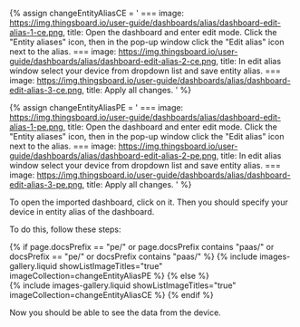 
{% assign changeEntityAliasCE = '
    ===
        image: https://img.thingsboard.io/user-guide/dashboards/alias/dashboard-edit-alias-1-ce.png,
        title: Open the dashboard and enter edit mode. Click the "Entity aliases" icon, then in the pop-up window click the "Edit alias" icon next to the alias.
    ===
        image: https://img.thingsboard.io/user-guide/dashboards/alias/dashboard-edit-alias-2-ce.png,
        title: In edit alias window select your device from dropdown list and save entity alias.
    ===
        image: https://img.thingsboard.io/user-guide/dashboards/alias/dashboard-edit-alias-3-ce.png,
        title: Apply all changes.
'
%}

{% assign changeEntityAliasPE = '
    ===
        image: https://img.thingsboard.io/user-guide/dashboards/alias/dashboard-edit-alias-1-pe.png,
        title: Open the dashboard and enter edit mode. Click the "Entity aliases" icon, then in the pop-up window click the "Edit alias" icon next to the alias.
    ===
        image: https://img.thingsboard.io/user-guide/dashboards/alias/dashboard-edit-alias-2-pe.png,
        title: In edit alias window select your device from dropdown list and save entity alias.
    ===
        image: https://img.thingsboard.io/user-guide/dashboards/alias/dashboard-edit-alias-3-pe.png,
        title: Apply all changes.
'
%}

To open the imported dashboard, click on it. Then you should specify your device in entity alias of the dashboard.

To do this, follow these steps:

{% if page.docsPrefix == "pe/" or page.docsPrefix contains "paas/" or docsPrefix == "pe/" or docsPrefix contains "paas/" %}
    {% include images-gallery.liquid showListImageTitles="true" imageCollection=changeEntityAliasPE %}
{% else %}  
    {% include images-gallery.liquid showListImageTitles="true" imageCollection=changeEntityAliasCE %}
{% endif %}

Now you should be able to see the data from the device.